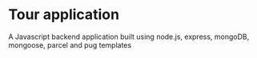 # Tour application

A Javascript backend application built using node.js, express, mongoDB, mongoose, parcel and pug templates
